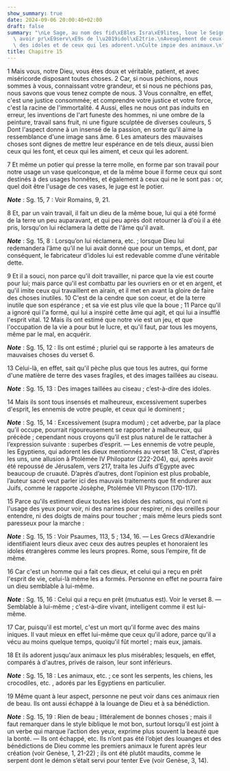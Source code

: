 ```yaml
---
show_summary: true
date: 2024-09-06 20:00:40+02:00
draft: false
summary: "\nLe Sage, au nom des fid\xE8les Isra\xE9lites, loue le Seigneur de les\
  \ avoir pr\xE9serv\xE9s de l\u2019idol\xE2trie.\nAveuglement de ceux qui fabriquent\
  \ des idoles et de ceux qui les adorent.\nCulte impie des animaux.\n"
title: Chapitre 15
---
```





1 Mais vous, notre Dieu, vous êtes doux et véritable, patient, et avec miséricorde disposant toutes choses. 2 Car, si nous péchions, nous sommes à vous, connaissant votre grandeur, et si nous ne péchions pas, nous savons que vous tenez compte de nous. 3 Vous connaître, en effet, c'est une justice consommée; et comprendre votre justice et votre force, c'est la racine de l'immortalité. 4 Aussi, elles ne nous ont pas induits en erreur, les inventions de l'art funeste des hommes, ni une ombre de la peinture, travail sans fruit, ni une figure sculptée de diverses couleurs, 5 Dont l'aspect donne à un insensé de la passion, en sorte qu'il aime la ressemblance d'une image sans âme. 6 Les amateurs des mauvaises choses sont dignes de mettre leur espérance en de tels dieux, aussi bien ceux qui les font, et ceux qui les aiment, et ceux qui les adorent.


7 Et même un potier qui presse la terre molle, en forme par son travail pour notre usage un vase quelconque, et de la même boue il forme ceux qui sont destinés à des usages honnêtes, et également à ceux qui ne le sont pas : or, quel doit être l'usage de ces vases, le juge est le potier.

***Note*** :  Sg. 15, 7 : Voir Romains, 9, 21.

8 Et, par un vain travail, il fait un dieu de la même boue, lui qui a été formé de la terre un peu auparavant, et qui peu après doit retourner là d'où il a été pris, lorsqu'on lui réclamera la dette de l'âme qu'il avait.

***Note*** :  Sg. 15, 8 : Lorsqu’on lui réclamera, etc. ; lorsque Dieu lui redemandera l’âme qu’il ne lui avait donné que pour un temps, et dont, par conséquent, le fabricateur d’idoles lui est redevable comme d’une véritable dette.

9 Et il a souci, non parce qu'il doit travailler, ni parce que la vie est courte pour lui; mais parce qu'il est combattu par les ouvriers en or et en argent, et qu'il imite ceux qui travaillent en airain, et il met en avant la gloire de faire des choses inutiles. 10 C'est de la cendre que son coeur, et de la terre inutile que son espérance ; et sa vie est plus vile que la boue ; 11 Parce qu'il a ignoré qui l'a formé, qui lui a inspiré cette âme qui agit, et qui lui a insufflé l'esprit vital. 12 Mais ils ont estimé que notre vie est un jeu, et que l'occupation de la vie a pour but le lucre, et qu'il faut, par tous les moyens, même par le mal, en acquérir.

***Note*** :  Sg. 15, 12 : Ils ont estimé ; pluriel qui se rapporte à les amateurs de mauvaises choses du verset 6.

13 Celui-là, en effet, sait qu'il pèche plus que tous les autres, qui forme d'une matière de terre des vases fragiles, et des images taillées au ciseau.

***Note*** :  Sg. 15, 13 : Des images taillées au ciseau ; c’est-à-dire des idoles.


14 Mais ils sont tous insensés et malheureux, excessivement superbes d'esprit, les ennemis de votre peuple, et ceux qui le dominent ;

***Note*** :  Sg. 15, 14 : Excessivement (supra modum) ; cet adverbe, par la place qu’il occupe, pourrait rigoureusement se rapporter à malheureux, qui précède ; cependant nous croyons qu’il est plus naturel de le rattacher à l’expression suivante : superbes d’esprit. ― Les ennemis de votre peuple, les Egyptiens, qui adorent les dieux mentionnés au verset 18. C’est, d’après les uns, une allusion à Ptolémée IV Philopator (222-204), qui, après avoir été repoussé de Jérusalem, vers 217, traita les Juifs d’Egypte avec beaucoup de cruauté. D’après d’autres, dont l’opinion est plus probable, l’auteur sacré veut parler ici des mauvais traitements que fit endurer aux Juifs, comme le rapporte Josèphe, Ptolémée VII Physcon (170-117).


15 Parce qu'ils estiment dieux toutes les idoles des nations, qui n'ont ni l'usage des yeux pour voir, ni des narines pour respirer, ni des oreilles pour entendre, ni des doigts de mains pour toucher ; mais même leurs pieds sont paresseux pour la marche :

***Note*** :  Sg. 15, 15 : Voir Psaumes, 113, 5 ; 134, 16. ― Les Grecs d’Alexandrie identifiaient leurs dieux avec ceux des autres peuples et honoraient les idoles étrangères comme les leurs propres. Rome, sous l’empire, fit de même.

16 Car c'est un homme qui a fait ces dieux, et celui qui a reçu en prêt l'esprit de vie, celui-là même les a formés. Personne en effet ne pourra faire un dieu semblable à lui-même.

***Note*** :  Sg. 15, 16 : Celui qui a reçu en prêt (mutuatus est). Voir le verset 8. ― Semblable à lui-même ; c’est-à-dire vivant, intelligent comme il est lui-même.

17 Car, puisqu'il est mortel, c'est un mort qu'il forme avec des mains iniques. Il vaut mieux en effet lui-même que ceux qu'il adore, parce qu'il a vécu au moins quelque temps, quoiqu'il fût mortel ; mais eux, jamais.


18 Et ils adorent jusqu'aux animaux les plus misérables; lesquels, en effet, comparés à d'autres, privés de raison, leur sont inférieurs.

***Note*** :  Sg. 15, 18 : Les animaux, etc. ; ce sont les serpents, les chiens, les crocodiles, etc. , adorés par les Egyptiens en particulier.

19 Même quant à leur aspect, personne ne peut voir dans ces animaux rien de beau. Ils ont aussi échappé à la louange de Dieu et à sa bénédiction.

***Note*** :  Sg. 15, 19 : Rien de beau ; littéralement de bonnes choses ; mais il faut remarquer dans le style biblique le mot bon, surtout lorsqu’il est joint à un verbe qui marque l’action des yeux, exprime plus souvent la beauté que la bonté. ― Ils ont échappé, etc. Ils n’ont pas été l’objet des louanges et des bénédictions de Dieu comme les premiers animaux le furent après leur création (voir Genèse, 1, 21-22) ; ils ont été plutôt maudits, comme le serpent dont le démon s’était servi pour tenter Eve (voir Genèse, 3, 14).

